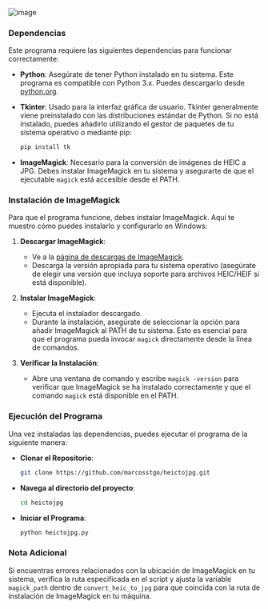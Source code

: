 ![image](https://github.com/marcosstgo/heictojpg/assets/50328367/10a8e0e3-8c9a-45c8-9c1a-1f1df3809df8)


### Dependencias

Este programa requiere las siguientes dependencias para funcionar correctamente:

- **Python**: Asegúrate de tener Python instalado en tu sistema. Este programa es compatible con Python 3.x. Puedes descargarlo desde [python.org](https://www.python.org/downloads/).
- **Tkinter**: Usado para la interfaz gráfica de usuario. Tkinter generalmente viene preinstalado con las distribuciones estándar de Python. Si no está instalado, puedes añadirlo utilizando el gestor de paquetes de tu sistema operativo o mediante pip:

  ```bash
  pip install tk
  ```

- **ImageMagick**: Necesario para la conversión de imágenes de HEIC a JPG. Debes instalar ImageMagick en tu sistema y asegurarte de que el ejecutable `magick` está accesible desde el PATH.

### Instalación de ImageMagick

Para que el programa funcione, debes instalar ImageMagick. Aquí te muestro cómo puedes instalarlo y configurarlo en Windows:

1. **Descargar ImageMagick**:
   - Ve a la [página de descargas de ImageMagick](https://imagemagick.org/script/download.php).
   - Descarga la versión apropiada para tu sistema operativo (asegúrate de elegir una versión que incluya soporte para archivos HEIC/HEIF si está disponible).

2. **Instalar ImageMagick**:
   - Ejecuta el instalador descargado.
   - Durante la instalación, asegúrate de seleccionar la opción para añadir ImageMagick al PATH de tu sistema. Esto es esencial para que el programa pueda invocar `magick` directamente desde la línea de comandos.

3. **Verificar la Instalación**:
   - Abre una ventana de comando y escribe `magick -version` para verificar que ImageMagick se ha instalado correctamente y que el comando `magick` está disponible en el PATH.

### Ejecución del Programa

Una vez instaladas las dependencias, puedes ejecutar el programa de la siguiente manera:

- **Clonar el Repositorio**:
  ```bash
  git clone https://github.com/marcosstgo/heictojpg.git
  ```
- **Navega al directorio del proyecto**:
  ```bash
  cd heictojpg
  ```
- **Iniciar el Programa**:
  ```bash
  python heictojpg.py
  ```

### Nota Adicional

Si encuentras errores relacionados con la ubicación de ImageMagick en tu sistema, verifica la ruta especificada en el script y ajusta la variable `magick_path` dentro de `convert_heic_to_jpg` para que coincida con la ruta de instalación de ImageMagick en tu máquina.
